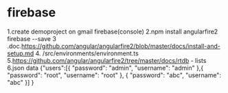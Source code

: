 # firebase

1.create demoproject on gmail firebase(console)
2.npm install angularfire2 firebase --save
3 .doc.https://github.com/angular/angularfire2/blob/master/docs/install-and-setup.md
4. /src/environments/environment.ts
5.https://github.com/angular/angularfire2/tree/master/docs/rtdb - lists
6.json data {"users":[{
    "password": "admin",
    "username": "admin"
  },{
    "password": "root",
    "username": "root"
  },
  {
    "password": "abc",
    "username": "abc"
  }]
  }
